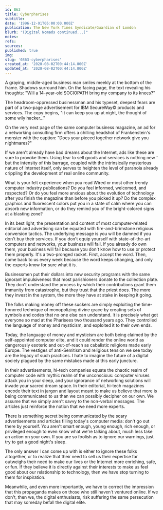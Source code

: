 ```yaml
---
id: 863
title: Cyberpharises
subtitle: 
date: '1996-12-01T05:00:00.000Z'
publication: The New York Times Syndicate/Guardian of London
blurb: "(Digital Nomads continued...)"
notes: 
refs: 
sources: 
published: true
img: 
slug: '0863-cyberpharises'
created_at: '2020-08-02T00:44:14.000Z'
updated_at: '2020-08-02T00:44:14.000Z'
---
```

A graying, middle-aged business man smiles meekly at the bottom of the frame. Shadows surround him. On the facing page, the text revealing his thoughts: "Will a 14-year-old SOCIOPATH bring my company to its knees?"

The headroom-oppressed businessman and his typeset, deepest fears are part of a two-page advertisement for IBM SecureWay© products and services. The copy begins, "It can keep you up at night, the thought of some wily hacker..."

On the very next page of the same computer business magazine, an ad for a networking consulting firm offers a chilling headshot of Frankenstein's monster with the caption: "Does your pieced together network give you nightmares?"

If we aren't already have bad dreams about the Internet, ads like these are sure to provoke them. Using fear to sell goods and services is nothing new ˆ but the intensity of this barrage, coupled with the intrinsically mysterious nature of Internet itself, only serves to heighten the level of paranoia already crippling the development of real online community.

What is your felt experience when you read Wired or most other trendy computer industry publications? Do you feel informed, welcomed, and respected? Or do you feel more anxious about the evolution of technology after you finish the magazine than before you picked it up? Do the complex graphics and fluorescent colors put you in a state of calm where you can absorb new information, or do they remind you of the bright-colored signs at a blasting zone?

In its best light, the presentation and content of most computer-related editorial and advertising can be equated with fire-and-brimstone religious conversion tactics. The underlying message is you will be damned if you don't buy their services. If you don't equip yourself with state-of-the-art computers and networks, your business will fail. If you already do own them, your business will fail because you don't know how to use or protect them properly. It's a two-pronged racket. First, accept the word. Then, come back to us every week because the word keeps changing, and only the experts know for sure what it is.

Businessmen put their dollars into new security programs with the same ignorant impulsiveness that most parishioners donate to the collection plate. They don't understand the process by which their contributions grant them immunity from catastrophe, but they trust that the priest does. The more they invest in the system, the more they have at stake in keeping it going.

The folks making money off these suckers are simply exploiting the time-honored technique of monopolizing divine grace by creating sets of symbols and codes that no one else can understand. It is precisely what got everyone so mad at the Pharisees two thousand years ago. They controlled the language of money and mysticism, and exploited it to their own ends.

Today, the language of money and mysticism are both being claimed by the self-appointed computer elite, and it could render the online world as dangerously esoteric and out-of-reach as cabalistic religions made early Europe. The vestiges of anti-Semitism and religious tension we see today are the legacy of such practices. I hate to imagine the future of a digital society plagued by the same mistakes made at this early juncture.

In their advertisements, hi-tech companies equate the chaotic realm of computer code with mythic realm of the unconscious: computer viruses attack you in your sleep, and your ignorance of networking solutions will invade your sacred dream space. In their editorial, hi-tech magazines encode their text in jargon and layout meant to make us believe that more is being communicated to us than we can possibly decipher on our own. We assume that we simply aren't savvy to the non-verbal messages. The articles just reinforce the notion that we need more experts.

There is something secret being communicated by the scary advertisements and articles filling today's computer media: don't go out there by yourself. You aren't smart enough, young enough, rich enough, or privileged enough to even know what we're talking about, much less take an action on your own. If you are so foolish as to ignore our warnings, just try to get a good night's sleep.

The only answer I can come up with is either to ignore these folks altogether, or to realize that their need to sell us their expertise far outweighs their need to make our lives or the Internet more enriching, safe, or fun. If they believe it is directly against their interests to make us feel good about our relationship to technology, then we have stop turning to them for inspiration.

Meanwhile, and even more importantly, we have to correct the impression that this propaganda makes on those who still haven't ventured online. If we don't, then we, the digital enthusiasts, risk suffering the same persecution that may someday befall the digital elite.
